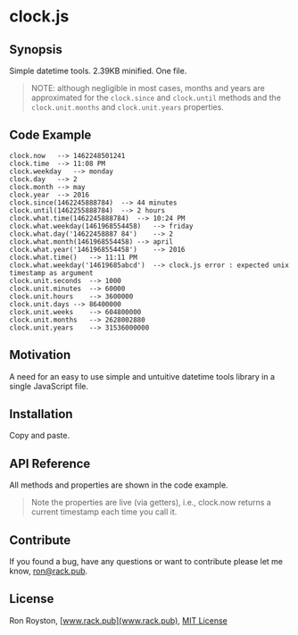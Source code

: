 # clock.js
## Synopsis

Simple datetime tools.  2.39KB minified.  One file.  
> NOTE: although negligible in most cases, months and years are approximated for the `clock.since` and `clock.until` methods and the `clock.unit.months` and `clock.unit.years` properties.

## Code Example
```
clock.now	-->	1462248501241
clock.time	-->	11:08 PM
clock.weekday	-->	monday
clock.day	-->	2
clock.month	-->	may
clock.year	-->	2016
clock.since(1462245888784)	-->	44 minutes
clock.until(1462255888784)	-->	2 hours
clock.what.time(1462245888784)	-->	10:24 PM
clock.what.weekday(1461968554458)	-->	friday
clock.what.day('14622458887 84')	-->	2
clock.what.month(1461968554458)	-->	april
clock.what.year('1461968554458')	-->	2016
clock.what.time()	-->	11:11 PM
clock.what.weekday('14619685abcd')	-->	clock.js error : expected unix timestamp as argument
clock.unit.seconds	-->	1000
clock.unit.minutes	-->	60000
clock.unit.hours	-->	3600000
clock.unit.days	-->	86400000
clock.unit.weeks	-->	604800000
clock.unit.months	-->	2628002880
clock.unit.years	-->	31536000000
```
## Motivation

A need for an easy to use simple and untuitive datetime tools library in a single JavaScript file.

## Installation

Copy and paste.

## API Reference

All methods and properties are shown in the code example.
> Note the properties are live (via getters), i.e., clock.now returns a current timestamp each time you call it.

## Contribute

If you found a bug, have any questions or want to contribute please let me know, [ron@rack.pub](mailto:ron@rack.pub).

## License

Ron Royston, [www.rack.pub](www.rack.pub), [MIT License](https://en.wikipedia.org/wiki/MIT_License)